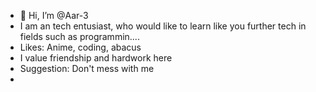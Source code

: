 - 👋 Hi, I’m @Aar-3
- I am an tech entusiast, who would like to learn like you further tech in fields such as programmin....
- Likes: Anime, coding, abacus
- I value friendship and hardwork here
- Suggestion: Don't mess with me
- 

<!---
--->
